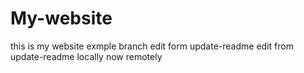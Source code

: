# My-website
this is my website
exmple branch
edit form update-readme
edit from update-readme locally now remotely

